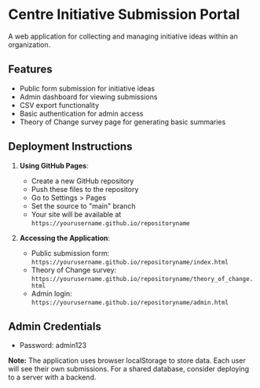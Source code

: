 # Centre Initiative Submission Portal

A web application for collecting and managing initiative ideas within an organization.

## Features

- Public form submission for initiative ideas
- Admin dashboard for viewing submissions
- CSV export functionality
- Basic authentication for admin access
- Theory of Change survey page for generating basic summaries

## Deployment Instructions

1. **Using GitHub Pages**:
   - Create a new GitHub repository
   - Push these files to the repository
   - Go to Settings > Pages
   - Set the source to "main" branch
   - Your site will be available at `https://yourusername.github.io/repositoryname`

2. **Accessing the Application**:
   - Public submission form: `https://yourusername.github.io/repositoryname/index.html`
   - Theory of Change survey: `https://yourusername.github.io/repositoryname/theory_of_change.html`
   - Admin login: `https://yourusername.github.io/repositoryname/admin.html`

## Admin Credentials

- Password: admin123

**Note:** The application uses browser localStorage to store data. Each user will see their own submissions. For a shared database, consider deploying to a server with a backend.
